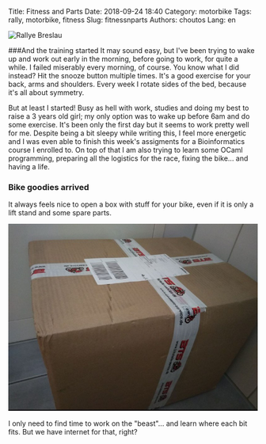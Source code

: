 Title: Fitness and Parts
Date: 2018-09-24 18:40
Category: motorbike
Tags: rally, motorbike, fitness
Slug: fitnessnparts
Authors: choutos
Lang: en



![Rallye Breslau](https://rallye-breslau.com/wp-content/uploads/2018/12/logo.png)


###And the training started
It may sound easy, but I've been trying to wake up and work out early in the morning, before going to work, for quite a while. I failed miserably every morning, of course. You know what I did instead? Hit the snooze button multiple times. It's a good exercise for your back, arms and shoulders. Every week I rotate sides of the bed, because it's all about symmetry.

But at least I started! Busy as hell with work, studies and doing my best to raise a 3 years old girl; my only option was to wake up before 6am and do some exercise. It's been only the first day but it seems to work pretty well for me. Despite being a bit sleepy while writing this, I feel more energetic and I was even able to finish this week's assigments for a Bioinformatics course I enrolled to. On top of that I am also trying to learn some OCaml programming, preparing all the logistics for the race, fixing the bike... and having a life.


### Bike goodies arrived
It always feels nice to open a box with stuff for your bike, even if it is only a lift stand and some spare parts.

![A mysterious box](images/bike_parts_web.jpg)

I only need to find time to work on the "beast"... and learn where each bit fits. But we have internet for that, right?

